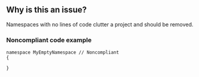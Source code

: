 ## Why is this an issue?

Namespaces with no lines of code clutter a project and should be removed.

### Noncompliant code example

    namespace MyEmptyNamespace // Noncompliant
    {
    
    }